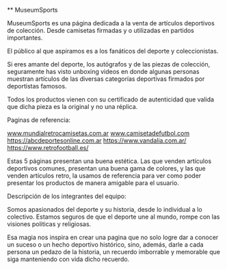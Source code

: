 ** MuseumSports

MuseumSports es una página dedicada a la venta de artículos deportivos de colección. Desde camisetas firmadas y o utilizadas en partidos importantes.

El público al que aspiramos es a los fanáticos del deporte y coleccionistas.

Si eres amante del deporte, los autógrafos y de las piezas de colección, seguramente has visto unboxing videos en donde algunas personas muestran artículos de las diversas categorías deportivas firmados por deportistas famosos.

Todos los productos vienen con su certificado de autenticidad que valida que dicha pieza es la original y no una réplica.

Paginas de referencia:

www.mundialretrocamisetas.com.ar
www.camisetadefutbol.com
https://abcdeportesonline.com.ar
https://www.vandalia.com.ar/
https://www.retrofootball.es/

Estas 5 páginas presentan una buena estética. Las que venden artículos deportivos comunes, presentan una buena gama de colores, y las que venden artículos retro, la usamos de referencia para ver como poder presentar los productos de manera amigable para el usuario. 



Descripción de los integrantes del equipo: 

Somos apasionados del deporte y su historia, desde lo individual a lo colectivo. Estamos seguros de que el deporte une al mundo, rompe con las visiones politicas y religiosas.

Esa magia nos inspira en crear una pagina que no solo logre dar a conocer un suceso o un hecho deportivo histórico, sino, además, darle a cada persona un pedazo de la historia, un recuerdo imborrable y memorable que siga manteniendo con vida dicho recuerdo.